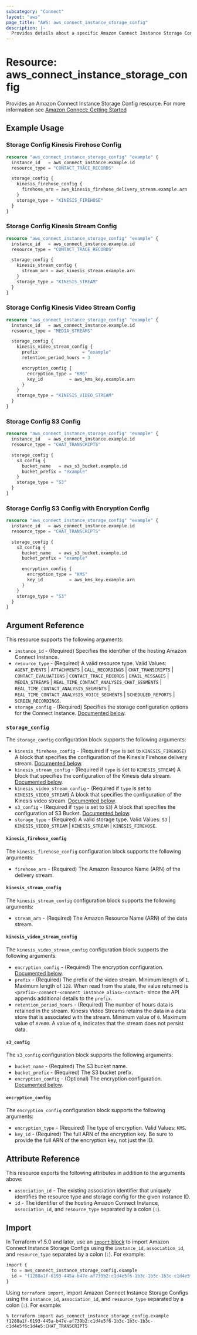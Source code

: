 ```yaml
---
subcategory: "Connect"
layout: "aws"
page_title: "AWS: aws_connect_instance_storage_config"
description: |-
  Provides details about a specific Amazon Connect Instance Storage Config.
---
```


# Resource: aws_connect_instance_storage_config

Provides an Amazon Connect Instance Storage Config resource. For more information see
[Amazon Connect: Getting Started](https://docs.aws.amazon.com/connect/latest/adminguide/amazon-connect-get-started.html)

## Example Usage

### Storage Config Kinesis Firehose Config

```terraform
resource "aws_connect_instance_storage_config" "example" {
  instance_id   = aws_connect_instance.example.id
  resource_type = "CONTACT_TRACE_RECORDS"

  storage_config {
    kinesis_firehose_config {
      firehose_arn = aws_kinesis_firehose_delivery_stream.example.arn
    }
    storage_type = "KINESIS_FIREHOSE"
  }
}
```

### Storage Config Kinesis Stream Config

```terraform
resource "aws_connect_instance_storage_config" "example" {
  instance_id   = aws_connect_instance.example.id
  resource_type = "CONTACT_TRACE_RECORDS"

  storage_config {
    kinesis_stream_config {
      stream_arn = aws_kinesis_stream.example.arn
    }
    storage_type = "KINESIS_STREAM"
  }
}
```

### Storage Config Kinesis Video Stream Config

```terraform
resource "aws_connect_instance_storage_config" "example" {
  instance_id   = aws_connect_instance.example.id
  resource_type = "MEDIA_STREAMS"

  storage_config {
    kinesis_video_stream_config {
      prefix                 = "example"
      retention_period_hours = 3

      encryption_config {
        encryption_type = "KMS"
        key_id          = aws_kms_key.example.arn
      }
    }
    storage_type = "KINESIS_VIDEO_STREAM"
  }
}
```

### Storage Config S3 Config

```terraform
resource "aws_connect_instance_storage_config" "example" {
  instance_id   = aws_connect_instance.example.id
  resource_type = "CHAT_TRANSCRIPTS"

  storage_config {
    s3_config {
      bucket_name   = aws_s3_bucket.example.id
      bucket_prefix = "example"
    }
    storage_type = "S3"
  }
}
```

### Storage Config S3 Config with Encryption Config

```terraform
resource "aws_connect_instance_storage_config" "example" {
  instance_id   = aws_connect_instance.example.id
  resource_type = "CHAT_TRANSCRIPTS"

  storage_config {
    s3_config {
      bucket_name   = aws_s3_bucket.example.id
      bucket_prefix = "example"

      encryption_config {
        encryption_type = "KMS"
        key_id          = aws_kms_key.example.arn
      }
    }
    storage_type = "S3"
  }
}
```

## Argument Reference

This resource supports the following arguments:

* `instance_id` - (Required) Specifies the identifier of the hosting Amazon Connect Instance.
* `resource_type` - (Required) A valid resource type. Valid Values: `AGENT_EVENTS` | `ATTACHMENTS` | `CALL_RECORDINGS` | `CHAT_TRANSCRIPTS` | `CONTACT_EVALUATIONS` | `CONTACT_TRACE_RECORDS` | `EMAIL_MESSAGES` | `MEDIA_STREAMS` | `REAL_TIME_CONTACT_ANALYSIS_CHAT_SEGMENTS` | `REAL_TIME_CONTACT_ANALYSIS_SEGMENTS` | `REAL_TIME_CONTACT_ANALYSIS_VOICE_SEGMENTS` | `SCHEDULED_REPORTS` | `SCREEN_RECORDINGS`.
* `storage_config` - (Required) Specifies the storage configuration options for the Connect Instance. [Documented below](#storage_config).

### `storage_config`

The `storage_config` configuration block supports the following arguments:

* `kinesis_firehose_config` - (Required if `type` is set to `KINESIS_FIREHOSE`) A block that specifies the configuration of the Kinesis Firehose delivery stream. [Documented below](#kinesis_firehose_config).
* `kinesis_stream_config` - (Required if `type` is set to `KINESIS_STREAM`) A block that specifies the configuration of the Kinesis data stream. [Documented below](#kinesis_stream_config).
* `kinesis_video_stream_config` - (Required if `type` is set to `KINESIS_VIDEO_STREAM`) A block that specifies the configuration of the Kinesis video stream. [Documented below](#kinesis_video_stream_config).
* `s3_config` - (Required if `type` is set to `S3`) A block that specifies the configuration of S3 Bucket. [Documented below](#s3_config).
* `storage_type` - (Required) A valid storage type. Valid Values: `S3` | `KINESIS_VIDEO_STREAM` | `KINESIS_STREAM` | `KINESIS_FIREHOSE`.

#### `kinesis_firehose_config`

The `kinesis_firehose_config` configuration block supports the following arguments:

* `firehose_arn` - (Required) The Amazon Resource Name (ARN) of the delivery stream.

#### `kinesis_stream_config`

The `kinesis_stream_config` configuration block supports the following arguments:

* `stream_arn` - (Required) The Amazon Resource Name (ARN) of the data stream.

#### `kinesis_video_stream_config`

The `kinesis_video_stream_config` configuration block supports the following arguments:

* `encryption_config` - (Required) The encryption configuration. [Documented below](#encryption_config).
* `prefix` - (Required) The prefix of the video stream. Minimum length of `1`. Maximum length of `128`. When read from the state, the value returned is `<prefix>-connect-<connect_instance_alias>-contact-` since the API appends additional details to the `prefix`.
* `retention_period_hours` - (Required) The number of hours data is retained in the stream. Kinesis Video Streams retains the data in a data store that is associated with the stream. Minimum value of `0`. Maximum value of `87600`. A value of `0`, indicates that the stream does not persist data.

#### `s3_config`

The `s3_config` configuration block supports the following arguments:

* `bucket_name` - (Required) The S3 bucket name.
* `bucket_prefix` - (Required) The S3 bucket prefix.
* `encryption_config` - (Optional) The encryption configuration. [Documented below](#encryption_config).

#### `encryption_config`

The `encryption_config` configuration block supports the following arguments:

* `encryption_type` - (Required) The type of encryption. Valid Values: `KMS`.
* `key_id` - (Required) The full ARN of the encryption key. Be sure to provide the full ARN of the encryption key, not just the ID.

## Attribute Reference

This resource exports the following attributes in addition to the arguments above:

* `association_id` - The existing association identifier that uniquely identifies the resource type and storage config for the given instance ID.
* `id` - The identifier of the hosting Amazon Connect Instance, `association_id`, and `resource_type` separated by a colon (`:`).

## Import

In Terraform v1.5.0 and later, use an [`import` block](https://developer.hashicorp.com/terraform/language/import) to import Amazon Connect Instance Storage Configs using the `instance_id`, `association_id`, and `resource_type` separated by a colon (`:`). For example:

```terraform
import {
  to = aws_connect_instance_storage_config.example
  id = "f1288a1f-6193-445a-b47e-af739b2:c1d4e5f6-1b3c-1b3c-1b3c-c1d4e5f6c1d4e5:CHAT_TRANSCRIPTS"
}
```

Using `terraform import`, import Amazon Connect Instance Storage Configs using the `instance_id`, `association_id`, and `resource_type` separated by a colon (`:`). For example:

```console
% terraform import aws_connect_instance_storage_config.example f1288a1f-6193-445a-b47e-af739b2:c1d4e5f6-1b3c-1b3c-1b3c-c1d4e5f6c1d4e5:CHAT_TRANSCRIPTS
```

